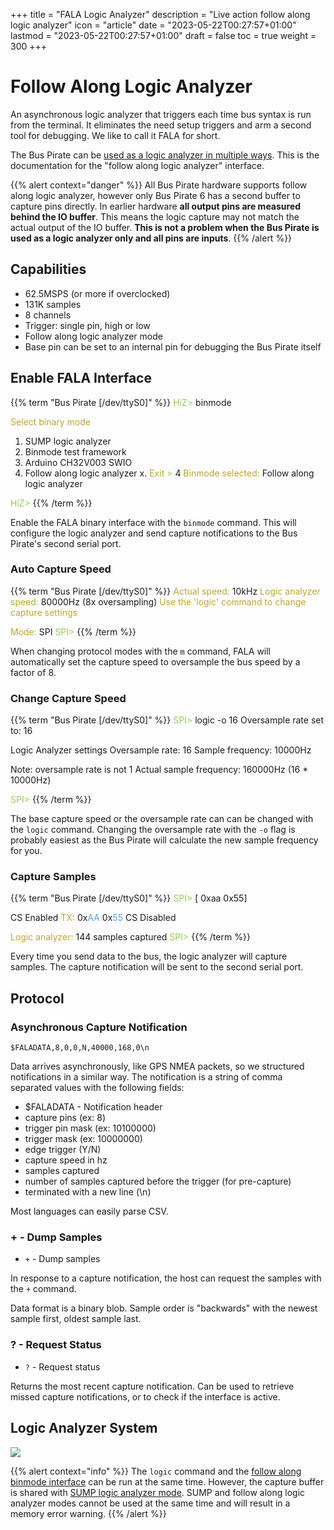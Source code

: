 +++
title = "FALA Logic Analyzer"
description = "Live action follow along logic analyzer"
icon = "article"
date = "2023-05-22T00:27:57+01:00"
lastmod = "2023-05-22T00:27:57+01:00"
draft = false
toc = true
weight = 300
+++

# Follow Along Logic Analyzer

An asynchronous logic analyzer that triggers each time bus syntax is run from the terminal. It eliminates the need setup triggers and arm a second tool for debugging.  We like to call it FALA for short.

The Bus Pirate can be [used as a logic analyzer in multiple ways](/logic-analyzer/logicanalyzer). This is the documentation for the "follow along logic analyzer" interface.

{{% alert context="danger" %}}
All Bus Pirate hardware supports follow along logic analyzer, however only Bus Pirate 6 has a second buffer to capture pins directly. In earlier hardware **all output pins are measured behind the IO buffer**. This means the logic capture may not match the actual output of the IO buffer. **This is not a problem when the Bus Pirate is used as a logic analyzer only and all pins are inputs**.
{{% /alert %}}

## Capabilities

- 62.5MSPS (or more if overclocked)
- 131K samples
- 8 channels
- Trigger: single pin, high or low
- Follow along logic analyzer mode
- Base pin can be set to an internal pin for debugging the Bus Pirate itself

## Enable FALA Interface

{{% term "Bus Pirate [/dev/ttyS0]" %}}
<span style="color:#96cb59">HiZ></span> binmode

<span style="color:#bfa530">Select binary mode</span>
 1. SUMP logic analyzer
 2. Binmode test framework
 3. Arduino CH32V003 SWIO
 4. Follow along logic analyzer
 x. <span style="color:#bfa530">Exit</span>
<span style="color:#96cb59"> ></span> 4
<span style="color:#bfa530">Binmode selected:</span> Follow along logic analyzer

<span style="color:#96cb59">HiZ></span> 
{{% /term %}}

Enable the FALA binary interface with the ```binmode``` command. This will configure the logic analyzer and send capture notifications to the Bus Pirate's second serial port.

### Auto Capture Speed
{{% term "Bus Pirate [/dev/ttyS0]" %}}
<span style="color:#bfa530">Actual speed:</span> 10kHz
<span style="color:#bfa530">Logic analyzer speed:</span> 80000Hz (8x oversampling)
<span style="color:#bfa530">Use the 'logic' command to change capture settings</span>

<span style="color:#bfa530">Mode:</span> SPI
<span style="color:#96cb59">SPI></span> 
{{% /term %}}

When changing protocol modes with the ```m``` command, FALA will automatically set the capture speed to oversample the bus speed by a factor of 8. 

### Change Capture Speed
{{% term "Bus Pirate [/dev/ttyS0]" %}}
<span style="color:#96cb59">SPI></span> logic -o 16
Oversample rate set to: 16

Logic Analyzer settings
 Oversample rate: 16
 Sample frequency: 10000Hz

Note: oversample rate is not 1
Actual sample frequency: 160000Hz (16 * 10000Hz)

<span style="color:#96cb59">SPI></span> 
{{% /term %}}

The base capture speed or the oversample rate can can be changed with the ```logic``` command. Changing the oversample rate with the ```-o``` flag is probably easiest as the Bus Pirate will calculate the new sample frequency for you.

### Capture Samples

{{% term "Bus Pirate [/dev/ttyS0]" %}}
<span style="color:#96cb59">SPI></span> [ 0xaa 0x55]

CS Enabled
<span style="color:#bfa530">TX:</span> 0x<span style="color:#53a6e6">AA</span> 0x<span style="color:#53a6e6">55</span> 
CS Disabled

<span style="color:#bfa530">Logic analyzer:</span> 144 samples captured
<span style="color:#96cb59">SPI></span> 
{{% /term %}}

Every time you send data to the bus, the logic analyzer will capture samples. The capture notification will be sent to the second serial port.

## Protocol


### Asynchronous Capture Notification

```$FALADATA,8,0,0,N,40000,168,0\n```

Data arrives asynchronously, like GPS NMEA packets, so we structured notifications in a similar way. The notification is a string of comma separated values with the following fields:

- $FALADATA - Notification header
- capture pins (ex: 8)
- trigger pin mask (ex: 10100000)
- trigger mask (ex: 10000000)
- edge trigger (Y/N)
- capture speed in hz
- samples captured
- number of samples captured before the trigger (for pre-capture)
- terminated with a new line (\n)

Most languages can easily parse CSV. 

### **+** - Dump Samples

- ```+``` - Dump samples

In response to a capture notification, the host can request the samples with the ```+``` command.

Data format is a binary blob. Sample order is "backwards" with the newest sample first, oldest sample last.

### **?** - Request Status

- ```?``` - Request status

Returns the most recent capture notification. Can be used to retrieve missed capture notifications, or to check if the interface is active.

## Logic Analyzer System

![](./img/logic-system.png)

{{% alert context="info" %}}
The ```logic``` command and the [follow along binmode interface](/logic-analyzer/pulseview-fala) can be run at the same time. However, the capture buffer is shared with [SUMP logic analyzer mode](/logic-analyzer/pulseview-sump). SUMP and follow along logic analyzer modes cannot be used at the same time and will result in a memory error warning.
{{% /alert %}}


